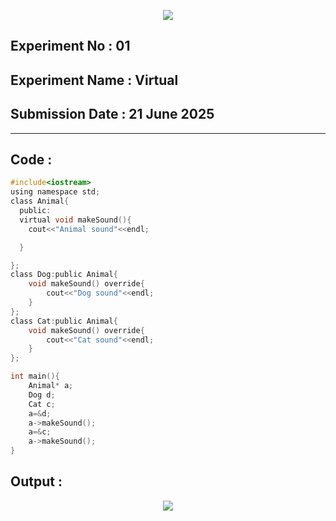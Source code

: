 <p align="center">
<img src="https://github.com/user-attachments/assets/2f13050e-5f59-4f3f-9d1a-e6c9513ebc16">


## **Experiment No : 01**
## **Experiment Name : Virtual**
## **Submission Date : 21 June 2025**
----------

## **Code :**
```C
#include<iostream>
using namespace std;
class Animal{
  public:
  virtual void makeSound(){
    cout<<"Animal sound"<<endl;

  }

};
class Dog:public Animal{
    void makeSound() override{
        cout<<"Dog sound"<<endl;
    }
};
class Cat:public Animal{
    void makeSound() override{
        cout<<"Cat sound"<<endl;
    }
};

int main(){
    Animal* a;
    Dog d;
    Cat c;
    a=&d;
    a->makeSound();
    a=&c;
    a->makeSound();
}
```
## **Output :**
<p align="center">
<img src="https://github.com/user-attachments/assets/3328b99d-1211-4472-a28a-142a653add1b">
